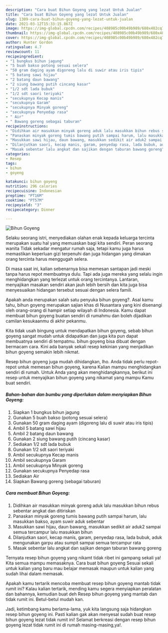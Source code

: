 ```yaml
---
description: "Cara buat Bihun Goyeng yang lezat Untuk Jualan"
title: "Cara buat Bihun Goyeng yang lezat Untuk Jualan"
slug: 1309-cara-buat-bihun-goyeng-yang-lezat-untuk-jualan
date: 2021-03-12T15:33:15.867Z
image: https://img-global.cpcdn.com/recipes/408985c00b49b989/680x482cq70/bihun-goyeng-foto-resep-utama.jpg
thumbnail: https://img-global.cpcdn.com/recipes/408985c00b49b989/680x482cq70/bihun-goyeng-foto-resep-utama.jpg
cover: https://img-global.cpcdn.com/recipes/408985c00b49b989/680x482cq70/bihun-goyeng-foto-resep-utama.jpg
author: Hunter Gordon
ratingvalue: 4.7
reviewcount: 11
recipeingredient:
- "1 bungkus bihun jagung"
- "5 buah bakso potong sesuai selera"
- "50 gram daging ayam digoreng lalu di suwir atau iris tipis"
- "5 batang sawi hijau"
- "2 batang daun bawang"
- "2 siung bawang putih cincang kasar"
- "1/2 sdt lada bubuk"
- "1/2 sdt saori teriyaki"
- "secukupnya Kecap manis"
- "secukupnya Garam"
- "secukupnya Minyak goreng"
- "secukupnya Penyedap rasa"
- " Air"
- " Bawang goreng sebagai taburan"
recipeinstructions:
- "Didihkan air masukkan minyak goreng aduk lalu masukkan bihun rebus sebentar angkat dan ditiriskan"
- "Panaskan minyak goreng tumis bawang putih sampai harum, lalu masukkan bakso, ayam suwir aduk sebentar"
- "Masukkan sawi hijau, daun bawang, masukkan sedikit air aduk2 sampai semua tercampur lalu masukkan bihun"
- "Dilanjutkan saori, kecap manis, garam, penyedap rasa, lada bubuk, aduk mengunakan garpu atau sumpit sampai semua tercampur rata"
- "Masak sebentar lalu angkat dan sajikan dengan taburan bawang goreng"
categories:
- Resep
tags:
- bihun
- goyeng

katakunci: bihun goyeng 
nutrition: 296 calories
recipecuisine: Indonesian
preptime: "PT16M"
cooktime: "PT57M"
recipeyield: "3"
recipecategory: Dinner

---
```



![Bihun Goyeng](https://img-global.cpcdn.com/recipes/408985c00b49b989/680x482cq70/bihun-goyeng-foto-resep-utama.jpg)

Selaku seorang istri, menyediakan olahan enak kepada keluarga tercinta merupakan suatu hal yang memuaskan bagi kita sendiri. Peran seorang  wanita Tidak sekadar mengatur rumah saja, tetapi kamu juga harus memastikan keperluan gizi terpenuhi dan juga hidangan yang dimakan orang tercinta harus menggugah selera.

Di masa  saat ini, kalian sebenarnya bisa memesan santapan jadi meski tanpa harus repot membuatnya dulu. Tapi ada juga mereka yang selalu ingin menghidangkan yang terlezat untuk orang tercintanya. Lantaran, menyajikan masakan sendiri akan jauh lebih bersih dan kita juga bisa menyesuaikan hidangan tersebut sesuai dengan selera famili. 



Apakah anda merupakan salah satu penyuka bihun goyeng?. Asal kamu tahu, bihun goyeng merupakan sajian khas di Nusantara yang kini disenangi oleh orang-orang di hampir setiap wilayah di Indonesia. Kamu dapat membuat bihun goyeng buatan sendiri di rumahmu dan boleh dijadikan camilan kesukaanmu di akhir pekanmu.

Kita tidak usah bingung untuk mendapatkan bihun goyeng, sebab bihun goyeng sangat mudah untuk didapatkan dan juga kita pun dapat membuatnya sendiri di tempatmu. bihun goyeng bisa dibuat dengan bermacam cara. Kini ada banyak sekali resep kekinian yang menjadikan bihun goyeng semakin lebih nikmat.

Resep bihun goyeng juga mudah dihidangkan, lho. Anda tidak perlu repot-repot untuk memesan bihun goyeng, karena Kalian mampu menghidangkan sendiri di rumah. Untuk Anda yang akan menghidangkannya, berikut ini resep untuk menyajikan bihun goyeng yang nikamat yang mampu Kamu buat sendiri.

<!--inarticleads1-->

##### Bahan-bahan dan bumbu yang diperlukan dalam menyiapkan Bihun Goyeng:

1. Siapkan 1 bungkus bihun jagung
1. Gunakan 5 buah bakso (potong sesuai selera)
1. Gunakan 50 gram daging ayam (digoreng lalu di suwir atau iris tipis)
1. Ambil 5 batang sawi hijau
1. Ambil 2 batang daun bawang
1. Gunakan 2 siung bawang putih (cincang kasar)
1. Sediakan 1/2 sdt lada bubuk
1. Gunakan 1/2 sdt saori teriyaki
1. Ambil secukupnya Kecap manis
1. Ambil secukupnya Garam
1. Ambil secukupnya Minyak goreng
1. Gunakan secukupnya Penyedap rasa
1. Sediakan  Air
1. Siapkan  Bawang goreng (sebagai taburan)




<!--inarticleads2-->

##### Cara membuat Bihun Goyeng:

1. Didihkan air masukkan minyak goreng aduk lalu masukkan bihun rebus sebentar angkat dan ditiriskan
1. Panaskan minyak goreng tumis bawang putih sampai harum, lalu masukkan bakso, ayam suwir aduk sebentar
1. Masukkan sawi hijau, daun bawang, masukkan sedikit air aduk2 sampai semua tercampur lalu masukkan bihun
1. Dilanjutkan saori, kecap manis, garam, penyedap rasa, lada bubuk, aduk mengunakan garpu atau sumpit sampai semua tercampur rata
1. Masak sebentar lalu angkat dan sajikan dengan taburan bawang goreng




Ternyata resep bihun goyeng yang nikamt tidak ribet ini gampang sekali ya! Kita semua mampu memasaknya. Cara buat bihun goyeng Sesuai sekali untuk kalian yang baru mau belajar memasak maupun untuk kalian yang sudah lihai dalam memasak.

Apakah kamu tertarik mencoba membuat resep bihun goyeng mantab tidak rumit ini? Kalau kalian tertarik, mending kamu segera menyiapkan peralatan dan bahannya, kemudian buat deh Resep bihun goyeng yang mantab dan tidak rumit ini. Betul-betul mudah kan. 

Jadi, ketimbang kamu berlama-lama, yuk kita langsung saja hidangkan resep bihun goyeng ini. Pasti kalian gak akan menyesal sudah buat resep bihun goyeng lezat tidak rumit ini! Selamat berkreasi dengan resep bihun goyeng lezat tidak rumit ini di rumah masing-masing,ya!.

